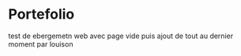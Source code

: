 # Portefolio
test de ebergemetn web avec page vide puis ajout de tout au dernier moment 
par louison
